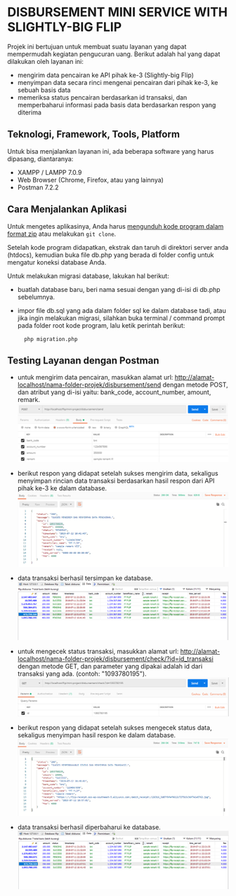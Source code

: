 DISBURSEMENT MINI SERVICE WITH SLIGHTLY-BIG FLIP
================

Projek ini bertujuan untuk membuat suatu layanan yang dapat mempermudah kegiatan pengucuran uang. Berikut adalah hal yang dapat dilakukan oleh layanan ini:

* mengirim data pencairan ke API pihak ke-3 (Slightly-big Flip)
* menyimpan data secara rinci mengenai pencairan dari pihak ke-3, ke sebuah basis data
* memeriksa status pencairan berdasarkan id transaksi, dan memperbaharui informasi pada basis data berdasarkan respon yang diterima

## Teknologi, Framework, Tools, Platform ##

Untuk bisa menjalankan layanan ini, ada beberapa software yang harus dipasang, diantaranya:

* XAMPP / LAMPP 7.0.9
* Web Browser (Chrome, Firefox, atau yang lainnya)
* Postman 7.2.2 

## Cara Menjalankan Aplikasi ##

Untuk mengetes aplikasinya, Anda harus [mengunduh kode program dalam format zip](https://github.com/gama9595/disbursement-mini-project/archive/master.zip) atau melakukan `git clone`.

Setelah kode program didapatkan, ekstrak dan taruh di direktori server anda (htdocs), kemudian buka file db.php yang berada di folder config untuk mengatur koneksi database Anda.

Untuk melakukan migrasi database, lakukan hal berikut:

* buatlah database baru, beri nama sesuai dengan yang di-isi di db.php sebelumnya. 

* impor file db.sql yang ada dalam folder sql ke dalam database tadi, atau jika ingin melakukan migrasi, silahkan buka terminal / command prompt pada folder root kode program, lalu ketik perintah berikut:

        php migration.php


## Testing Layanan dengan Postman ##

* untuk mengirim data pencairan, masukkan alamat url: [http://alamat-localhost/nama-folder-projek/disbursement/send](http://alamat-localhost/nama-folder-projek/disbursement/send) dengan metode POST, dan atribut yang di-isi yaitu: bank_code, account_number, amount, remark. 
![Kirim Data](ss/test1.png)

* berikut respon yang didapat setelah sukses mengirim data, sekaligus menyimpan rincian data transaksi berdasarkan hasil respon dari API pihak ke-3 ke dalam database.
![Respon Berhasil](ss/test2.png)

* data transaksi berhasil tersimpan ke database.
![Berhasil Tersimpan](ss/test3.png)

* untuk mengecek status transaksi, masukkan alamat url: [http://alamat-localhost/nama-folder-projek/disbursement/check/?id=id_transaksi](http://alamat-localhost/nama-folder-projek/disbursement/check/?id=id_transaksi) dengan metode GET, dan parameter yang dipakai adalah id dari transaksi yang ada. (contoh: "1093780195").
![Cek Status](ss/test4.png)

* berikut respon yang didapat setelah sukses mengecek status data, sekaligus menyimpan hasil respon ke dalam database.
![Respon Berhasil](ss/test5.png)

* data transaksi berhasil diperbaharui ke database.
![Berhasil Diperbaharui](ss/test6.png)


